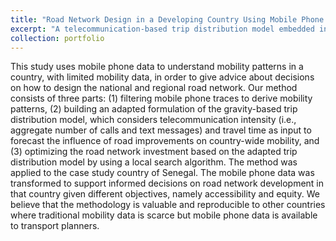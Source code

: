 ```yaml
---
title: "Road Network Design in a Developing Country Using Mobile Phone Data: An Application to Senegal"
excerpt: "A telecommunication-based trip distribution model embedded in a road network optimization algorithm. <br/><br/><img src='/images/rnd.png'>"
collection: portfolio
---
```


This study uses mobile phone data to understand mobility patterns in a country, with limited mobility data, in order to give advice about decisions on how to design the national and regional road network. Our method consists of three parts: (1) filtering mobile phone traces to derive mobility patterns, (2) building an adapted formulation of the gravity-based trip distribution model, which considers telecommunication intensity (i.e., aggregate number of calls and text messages) and travel time as input to forecast the influence of road improvements on country-wide mobility, and (3) optimizing the road network investment based on the adapted trip distribution model by using a local search algorithm. The method was applied to the case study country of Senegal. The mobile phone data was transformed to support informed decisions on road network development in that country given different objectives, namely accessibility and equity. We believe that the methodology is valuable and reproducible to other countries where traditional mobility data is scarce but mobile phone data is available to transport planners.